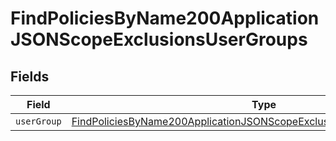 # FindPoliciesByName200ApplicationJSONScopeExclusionsUserGroups


## Fields

| Field                                                                                                                                                                       | Type                                                                                                                                                                        | Required                                                                                                                                                                    | Description                                                                                                                                                                 |
| --------------------------------------------------------------------------------------------------------------------------------------------------------------------------- | --------------------------------------------------------------------------------------------------------------------------------------------------------------------------- | --------------------------------------------------------------------------------------------------------------------------------------------------------------------------- | --------------------------------------------------------------------------------------------------------------------------------------------------------------------------- |
| `userGroup`                                                                                                                                                                 | [FindPoliciesByName200ApplicationJSONScopeExclusionsUserGroupsUserGroup](../../models/operations/findpoliciesbyname200applicationjsonscopeexclusionsusergroupsusergroup.md) | :heavy_minus_sign:                                                                                                                                                          | N/A                                                                                                                                                                         |